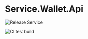 # Service.Wallet.Api

![Release Service](https://github.com/MyJetWallet/Service.Wallet.Api/workflows/Release%20Service/badge.svg)

![CI test build](https://github.com/MyJetWallet/Service.Wallet.Api/workflows/CI%20test%20build/badge.svg)


